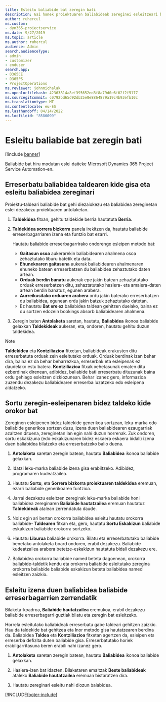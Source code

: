 ```yaml
---
title: Esleitu baliabide bat zeregin bati
description: Gai honek proiektuaren baliabideak zereginei esleitzeari buruzko informazioa ematen du.
author: ruhercul
ms.custom:
- dyn365-projectservice
ms.date: 9/27/2019
ms.topic: article
ms.author: ruhercul
audience: Admin
search.audienceType:
- admin
- customizer
- enduser
search.app:
- D365CE
- D365PS
- ProjectOperations
ms.reviewer: johnmichalak
ms.openlocfilehash: 42363814a8ef395652ed8f8a79d0e6f02f2f5177
ms.sourcegitcommit: c0792bd65d92db25e0e8864879a19c4b93efb10c
ms.translationtype: MT
ms.contentlocale: eu-ES
ms.lasthandoff: 04/14/2022
ms.locfileid: "8586099"
---
```

# <a name="assign-a-resource-to-a-task"></a>Esleitu baliabide bat zeregin bati

[!include [banner](../includes/psa-now-project-operations.md)]

Baliabide bat hiru modutan eslei daiteke Microsoft Dynamics 365 Project Service Automation-en.

## <a name="book-a-resource-as-a-team-member-and-then-assign-the-resource-to-a-task"></a>Erreserbatu baliabidea taldearen kide gisa eta esleitu baliabidea zereginari

Proiektu-taldeari baliabide bat gehi diezaiokezu eta baliabidea zereginetan eslei dezakezu proiektuaren antolaketan.

1. **Taldekidea** fitxan, gehitu taldekide berria hautatuta **Berria**. 

2. **Taldekidea sorrera bizkorra** panela irekitzen da, hautatu baliabide erreserbagarriaren izena eta funtzio bat ezarri. 

    Hautatu baliabide erreserbagarrirako ondorengo esleipen metodo bat:

    - **Gaitasun osoa** aukerarekin baliabidearen ahalmena osoa zehaztutako liburu batetik eta data.
    - **Ehunekoaren gaitasuna** aukerak baliabidearen ahalmenaren ehuneko batean erreserbatzen du baliabidea zehaztutako daten artean.
    - **Orduak berdin banatu** aukerak epe jakin batean zehaztatutako orduak erreserbatzen ditu, zehaztatutako hasiera- eta amaiera-daten artean berdin banatuz, egunen arabera.
    - **Aurreikusitako orduaren arabera** ordu jakin baterako erreserbatzen du baliabidea, egunean ordu jakin batzuk zehaztutako datetan.
    - Ez hautatu **Bat ere ez** baliabidea taldean gehitzen duelako, baina ez du sortzen edozein bookings absorb baliabidearen ahalmena.

3. Zeregin baten **Antolaketa** saretan, hautatu, **Baliabidea** ikonoa baliabide gelaxkan **Taldekideak** aukeran, eta, ondoren, hautatu gehitu duzun taldekidea. 

> [!NOTE]
> **Taldekidea** eta **Kontziliazioa** fitxetan, baliabideak erakusten ditu erreserbatuta orduak zein esleitutako orduak. Orduak berdinak izan behar dira, baina ez da behar beharrezkoa, erreserbak eta esleipenak ez daudelako estu batera. **Kontziliazioa** fitxak xehetasunak ematen ditu ezberdinak direnean, adibidez, baliabide bati erreserbatu dituzunak baina ordu gehiago esleitzen dizkiozunean. Behar izanez gero, informazioa zuzendu dezakezu baliabidearen erreserba luzatzeko edo esleipena aldatzeko.

## <a name="create-a-generic-team-member-through-task-assignment"></a>Sortu zeregin-esleipenaren bidez taldeko kide orokor bat

Zereginen esleipenen bidez taldekide generikoa sortzean, leku-marka edo baliabide generikoa sortzen duzu, izena duen baliabidearen ezaugarriak azaltzen dituena, zereginetan lan egin nahi duzun horrenak. Zuk ondoren, sortu eskakizuna (edo eskakizunaren bidez eskaera eskaera bidali) izena duen baliabidea bilatzeko eta erreserbatzeko balio duena.

1. **Antolaketa** saretan zeregin batean, hautatu **Baliabidea** ikonoa baliabide gelaxkan.

2. Idatzi leku-marka baliabide izena gisa erabiltzeko. Adibidez, programaren kudeatzailea.

3. Hautatu **Sortu**, eta **Sorrera bizkorra proiektuaren taldekidea** eremuan, ezarri baliabide generikoaren funtzioa.

4. Jarrai dezakezu esleitzen zereginak leku-marka baliabide honi baliabidea zereginaren **Baliabide hautatzailea** eremuan hautatuz **Taldekideak** atalean zerrendatuta daude.

5. Noiz egin ari bertan orokorra baliabidea esleitu hautatu orokorra baliabide- **Taldearen** fitxan eta, gero, hautatu **Sortu Eskakizun** baliabide eskakizun baliabide orokorra sortzeko.

6. Hautatu **Liburua** baliabide orokorra. Bilatu eta erreserbatutako baliabide benetako antolaketa board ondoren, erabil dezakezu. Baliabide kudeatzailea arabera betetze-eskakizun hautatuta bidali dezakezu ere.

7. Baliabidea orokorra baliabide named beteta dagoenean, orokorra baliabide-taldetik kendu eta orokorra baliabide esleitutako zeregina orokorra baliabide baliabide eskakizun beteta baliabidea named esleitzen zaizkio.

## <a name="assign-a-named-resource-from-the-list-of-all-bookable-resources"></a>Esleitu izena duen baliabidea baliabide erreserbagarrien zerrendatik

Bilaketa-koadroa, **Baliabide hautatzailea** eremukoa, erabil dezakezu baliabide erreserbagarri guztiak bilatu eta zeregin bat esleitzeko.

Horrela esleitutako baliabideak erreserbatu gabe taldeari gehitzen zaizkio. Hau da taldekide bat gehitzea eta Inor metodo gisa hautatzearen berdina da. Baliabidea **Taldea** eta **Kontziliazioa** fitxetan agertzen da, esleipen eta erreserba defizita duten baliabide gisa. Erreserbatutako horiek erabilgarritasuna beren erabili nahi izanez gero.

1. **Antolaketa** saretan zeregin batean, hautatu **Baliabidea** ikonoa baliabide gelaxkan.

2. Hasiera-izen bat idazten. Bilaketaren emaitzak **Beste baliabideak** ataleko **Baliabide hautatzailea** eremuan bistaratzen dira.

3. Hautatu zereginari esleitu nahi diozun balabidea.



[!INCLUDE[footer-include](../includes/footer-banner.md)]
